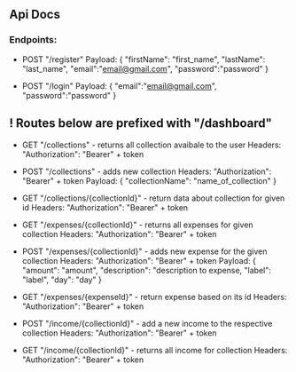 ## Api Docs

### Endpoints:

- POST "/register"
Payload:
{
    "firstName": "first_name",
    "lastName": "last_name",
    "email":"email@gmail.com",
    "password":"password"
}

- POST "/login"
Payload:
{
    "email":"email@gmail.com",
    "password":"password"
}

## ! Routes below are prefixed with "/dashboard"

- GET "/collections" - returns all collection avaibale to the user
Headers: "Authorization": "Bearer" + token

- POST "/collections" - adds new collection
Headers: "Authorization": "Bearer" + token
Payload: 
{
    "collectionName": "name_of_collection"
} 

- GET "/collections/{collectionId}" - return data about collection for given id
Headers: "Authorization": "Bearer" + token

- GET "/expenses/{collectionId}" - returns all expenses for given collection
Headers: "Authorization": "Bearer" + token

- POST "/expenses/{collectionId}" - adds new expense for the given collection
Headers: "Authorization": "Bearer" + token
Payload:
{
    "amount": "amount",
    "description": "description to expense,
    "label": "label",
    "day": "day"
}

- GET "/expenses/{expenseId}" - return expense based on its id
Headers: "Authorization": "Bearer" + token

- POST "/income/{collectionId}" - add a new income to the respective collection
Headers: "Authorization": "Bearer" + token

- GET "/income/{collectionId}" - returns all income for collection
Headers: "Authorization": "Bearer" + token